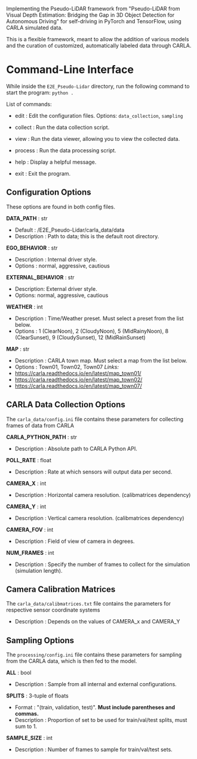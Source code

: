 Implementing the Pseudo-LiDAR framework from "Pseudo-LiDAR from Visual Depth Estimation:
Bridging the Gap in 3D Object Detection for Autonomous Driving" for self-driving in PyTorch and TensorFlow, 
using CARLA simulated data.

This is a flexible framework, meant to allow the addition of various models and the curation of customized, 
automatically labeled data through CARLA.
# Command-Line Interface
While inside the `E2E_Pseudo-Lidar` directory, run the following command to start the program:
`python .`

List of commands:
- edit : Edit the configuration files. Options: `data_collection`, `sampling`
- collect : Run the data collection script.
- view : Run the data viewer, allowing you to view the collected data.
- process : Run the data processing script.

- help : Display a helpful message.
- exit : Exit the program.

## Configuration Options
These options are found in both config files.

**DATA_PATH** : str 
- Default : /E2E_Pseudo-Lidar/carla_data/data
- Description : Path to data; this is the default root directory.

**EGO_BEHAVIOR** : str
- Description : Internal driver style.
- Options : normal, aggressive, cautious

**EXTERNAL_BEHAVIOR** : str
- Description: External driver style.
- Options: normal, aggressive, cautious

**WEATHER** : int
- Description : Time/Weather preset. Must select a preset from the list below.
- Options : 1 (ClearNoon), 2 (CloudyNoon), 5 (MidRainyNoon), 8 (ClearSunset), 9 (CloudySunset), 12 (MidRainSunset)

**MAP** : str
- Description : CARLA town map. Must select a map from the list below.
- Options : Town01, Town02, Town07
*Links:*
- https://carla.readthedocs.io/en/latest/map_town01/
- https://carla.readthedocs.io/en/latest/map_town02/
- https://carla.readthedocs.io/en/latest/map_town07/

## CARLA Data Collection Options
The `carla_data/config.ini` file contains these parameters for collecting frames of data from CARLA

**CARLA_PYTHON_PATH** : str
- Description : Absolute path to CARLA Python API.

**POLL_RATE** : float
- Description : Rate at which sensors will output data per second.

**CAMERA_X** : int
- Description : Horizontal camera resolution. (calibmatrices dependency)

**CAMERA_Y** : int
- Description : Vertical camera resolution. (calibmatrices dependency)

**CAMERA_FOV** : int
- Description : Field of view of camera in degrees.

**NUM_FRAMES** : int
- Description : Specify the number of frames to collect for the simulation (simulation length).

## Camera Calibration Matrices
The `carla_data/calibmatrices.txt` file contains the parameters for respective sensor coordinate systems
- Description : Depends on the values of CAMERA_x and CAMERA_Y

## Sampling Options
The `processing/config.ini` file contains these parameters for sampling from the CARLA data, which is then fed to the model. 

**ALL** : bool
- Description : Sample from all internal and external configurations.

**SPLITS** : 3-tuple of floats
- Format : "(train, validation, test)". **Must include parentheses and commas.**
- Description : Proportion of set to be used for train/val/test splits, must sum to 1.

**SAMPLE_SIZE** : int
- Description : Number of frames to sample for train/val/test sets.